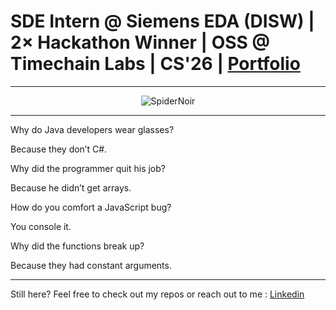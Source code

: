 # SDE Intern @ Siemens EDA (DISW) | 2× Hackathon Winner | OSS @ Timechain Labs | CS'26 | [Portfolio](https://personal-portfolio-kyh2.vercel.app/)

---

<div align="center">
  <img src="https://64.media.tumblr.com/f2f876e62b7142568885347904a5c036/86d12367435c83e1-53/s540x810/c4ce0aedccec2742a114d3e43bb4a130a5d0bab6.gif" alt="SpiderNoir">
</div>

---

Why do Java developers wear glasses?  

Because they don’t C#.  

Why did the programmer quit his job?  

Because he didn’t get arrays. 

How do you comfort a JavaScript bug?  

You console it.  

Why did the functions break up?  

Because they had constant arguments. 

---

Still here? Feel free to check out my repos or reach out to me : [Linkedin](https://www.linkedin.com/in/gayathri-pch/)
